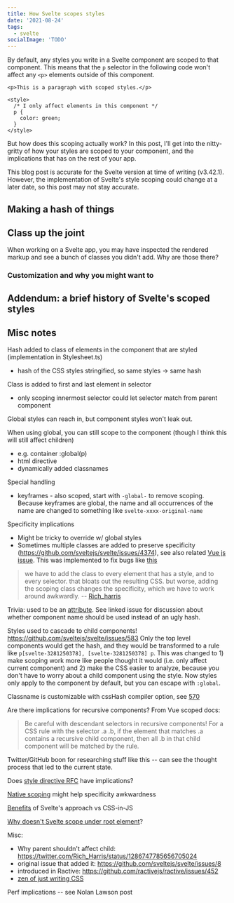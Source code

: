 ```yaml
---
title: How Svelte scopes styles
date: '2021-08-24'
tags:
  - svelte
socialImage: 'TODO'
---
```


By default, any styles you write in a Svelte component are scoped to that component. This means that the `p` selector in the following code won't affect any `<p>` elements outside of this component.

```svelte
<p>This is a paragraph with scoped styles.</p>

<style>
  /* I only affect elements in this component */
  p {
    color: green;
  }
</style>
```

But how does this scoping actually work? In this post, I'll get into the nitty-gritty of how your styles are scoped to your component, and the implications that has on the rest of your app.

This blog post is accurate for the Svelte version at time of writing (v3.42.1). However, the implementation of Svelte's style scoping could change at a later date, so this post may not stay accurate.

## Making a hash of things

## Class up the joint

When working on a Svelte app, you may have inspected the rendered markup and see a bunch of classes you didn't add. Why are those there?

### Customization and why you might want to

## Addendum: a brief history of Svelte's scoped styles

## Misc notes

Hash added to class of elements in the component that are styled (implementation in Stylesheet.ts)

- hash of the CSS styles stringified, so same styles -> same hash

Class is added to first and last element in selector

- only scoping innermost selector could let selector match from parent component

Global styles can reach in, but component styles won't leak out.

When using global, you can still scope to the component (though I think this will still affect children)

- e.g. container :global(p)
- html directive
- dynamically added classnames

Special handling

- keyframes - also scoped, start with `-global-` to remove scoping. Because keyframes are global, the name and all occurrences of the name are changed to something like `svelte-xxxx-original-name`

Specificity implications

- Might be tricky to override w/ global styles
- Sometimes multiple classes are added to preserve specificity (https://github.com/sveltejs/svelte/issues/4374), see also related [Vue js issue](https://github.com/vuejs/vue-loader/issues/1091). This was implemented to fix bugs like [this](https://github.com/sveltejs/svelte/issues/1277)

> we have to add the class to every element that has a style, and to every selector. that bloats out the resulting CSS. but worse, adding the scoping class changes the specificity, which we have to work around awkwardly.
> -- [Rich_harris](https://twitter.com/Rich_Harris/status/1324548286368415746)

Trivia: used to be an [attribute](https://github.com/sveltejs/svelte/issues/570). See linked issue for discussion about whether component name should be used instead of an ugly hash.

Styles used to cascade to child components! https://github.com/sveltejs/svelte/issues/583 Only the top level components would get the hash, and they would be transformed to a rule like `p[svelte-3281250378], [svelte-3281250378] p`. This was changed to 1) make scoping work more like people thought it would (i.e. only affect current component) and 2) make the CSS easier to analyze, because you don't have to worry about a child component using the style. Now styles only apply to the component by default, but you can escape with `:global`.

Classname is customizable with cssHash compiler option, see [570](https://github.com/sveltejs/svelte/issues/570)

Are there implications for recursive components? From Vue scoped docs:

> Be careful with descendant selectors in recursive components! For a CSS rule with the selector .a .b, if the element that matches .a contains a recursive child component, then all .b in that child component will be matched by the rule.

Twitter/GitHub boon for researching stuff like this -- can see the thought process that led to the current state.

Does [style directive RFC](https://github.com/plmrry/rfcs/blob/style-directives/text/0000-style-directives.md) have implications?

[Native scoping](https://twitter.com/Rich_Harris/status/1324548286368415746) might help specificity awkwardness

[Benefits](https://twitter.com/Rich_Harris/status/1285957952298528769) of Svelte's approach vs CSS-in-JS

[Why doesn't Svelte scope under root element](https://stackoverflow.com/questions/60054062/why-doesnt-svelte-scope-the-tag-under-a-class-but-use-individual-tag-class-to-s)?

Misc:

- Why parent shouldn't affect child: https://twitter.com/Rich_Harris/status/1286747785656705024
- original issue that added it: https://github.com/sveltejs/svelte/issues/8
- introduced in Ractive: https://github.com/ractivejs/ractive/issues/452
- [zen of just writing CSS](https://svelte.dev/blog/the-zen-of-just-writing-css)

Perf implications -- see Nolan Lawson post
